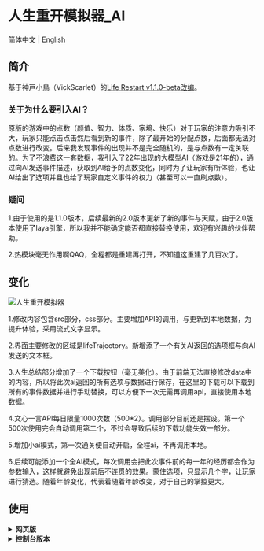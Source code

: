 # 人生重开模拟器_AI

简体中文 | [English](./README-EN.md)

## 简介

基于神戸小鳥（VickScarlet）的[Life Restart v1.1.0-beta改编](https://github.com/VickScarlet/lifeRestart/tree/v1.1.0-beta?tab=readme-ov-file)。
### 关于为什么要引入AI？
原版的游戏中的点数（颜值、智力、体质、家境、快乐）对于玩家的注意力吸引不大，玩家只能点击点击然后看到新的事件，除了最开始的分配点数，后面都无法对点数进行改变。后来我发现事件的出现并不是完全随机的，是与点数有一定关联的。为了不浪费这一套数据，我引入了22年出现的大模型AI（游戏是21年的），通过向AI发送事件描述，获取到AI给予的点数变化，同时为了让玩家有所体验，也让AI给出了选项并且也给了玩家自定义事件的权力（甚至可以一直刷点数）。
### 疑问
1.由于使用的是1.1.0版本，后续最新的2.0版本更新了新的事件与天赋，由于2.0版本使用了laya引擎，所以我并不能确定能否都直接替换使用，欢迎有兴趣的伙伴帮助。

2.热模块毫无作用啊QAQ，全程都是重建再打开，不知道这重建了几百次了。

## 变化
![人生重开模拟器](./人生重开模拟器_AI海报.png)

1.修改内容包含src部分，css部分。主要增加API的调用，与更新到本地数据，为提升体验，采用流式文字显示。

2.界面主要修改的区域是lifeTrajectory。新增添了一个有关AI返回的选项框与向AI发送的文本框。

3.人生总结部分增加了一个下载按钮（毫无美化）。由于前端无法直接修改data中的内容，所以将此次ai返回的所有选项与数据进行保存，在这里的下载可以下载到所有的事件数据并进行手动替换，可以方便下一次无需再调用api，直接使用本地数据。

4.文心一言API每日限量1000次数（500*2）。调用部分目前还是摆设。第一个500次使用完会自动调用第二个，不过会导致后续的下载功能失效一部分。

5.增加小ai模式，第一次通关便自动开启，全程ai，不再调用本地。

6.后续可能添加一个全AI模式，每次调用会把此次事件前的每一年的经历都会作为参数输入，这样就避免出现前后不连贯的效果。蒙住选项，只显示几个字，让玩家进行猜选。随着年龄变化，代表着随着年龄改变，对于自己的掌控更大。


## 使用

<details>
<summary><strong>网页版</strong></summary>
<br />

1. 下载项目代码。

```bash
git clone https://github.com/X-2w/lifeRestart_AI.git my-project
cd my-project
```

2. 进入目录安装依赖。

```bash
yarn install
```

或者

```bash
npm install
```

3. 启动本地服务器。

```bash
yarn dev
```

或者

```bash
npm run dev
```

4. 启动完成后会自动打开浏览器访问 [http://localhost:8081/view/index.html](http://localhost:8081/view/index.html)。

</details>

<details>
<summary><strong>控制台版本</strong></summary>
<br />

```bash
node repl
```

</details>
